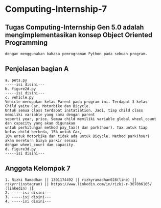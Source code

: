 # Computing-Internship-7
## Tugas Computing-Internship Gen 5.0 adalah mengimplementasikan konsep Object Oriented Programming
	dengan menggunakan bahasa pemrograman Python pada sebuah program.
## Penjelasan bagian A
	a. pets.py
	-----isi disini---
	b. figure2d.py
	-----isi disini---
	c. vehicle.py
	Vehicle merupakan kelas Parent pada program ini. Terdapat 3 kelas Child yaitu Car, Motorbike dan Bicycle.
	Untuk semua class terdapat instatiation. Jadi, tiap child class memiliki variable yang sama dengan parent
	seperti year, price. Semua child memiliki variable global wheel_count dan capacity yang akan digunakan 
	untuk perhitungan method pay_tax() dan park(hour). Tax untuk tiap kelas child berbeda, 15% untuk Car,
	10% untuk Motorbike dan tidak ada untuk Bicycle. Method park(hour) akan mereturn biaya parkir sesuai
	dengan wheel_count dan capacity.
	d. figure3d.py
	-----isi disini---
## Anggota Kelompok 7
	1. Rizki Ramadhan || 1301174492 || rizkyramadhan028(line) || rzkyrr(instagram) || https://www.linkedin.com/in/rizki-r-3070b6105/ (linkedin) ||
	2. -----isi disini---
	3. -----isi disini---
	4. -----isi disini---